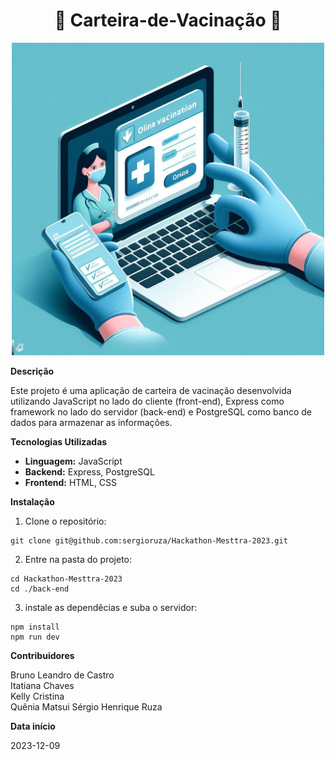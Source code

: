 <h1 align="center">💉 Carteira-de-Vacinação 💉</h1>

<fig>
<div align="center">
<img src="./images/OIG.jpeg" alt="Uma imagem relacionada ao projeto" width=500>
</div>
</fig>

**Descrição**

Este projeto é uma aplicação de carteira de vacinação desenvolvida utilizando JavaScript no lado do cliente (front-end), Express como framework no lado do servidor (back-end) e PostgreSQL como banco de dados para armazenar as informações.

**Tecnologias Utilizadas**

* **Linguagem:** JavaScript
* **Backend:** Express, PostgreSQL
* **Frontend:** HTML, CSS

**Instalação**

1. Clone o repositório:

```
git clone git@github.com:sergioruza/Hackathon-Mesttra-2023.git
```

2. Entre na pasta do projeto:

```
cd Hackathon-Mesttra-2023
cd ./back-end
```

3. instale as dependêcias e suba o servidor:

```
npm install
npm run dev
```

**Contribuidores**

Bruno Leandro de Castro  
Itatiana Chaves  
Kelly Cristina  
Quênia Matsui
Sérgio Henrique Ruza 

**Data início**

2023-12-09
